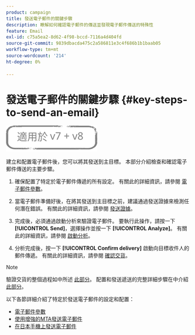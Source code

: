 ```yaml
---
product: campaign
title: 發送電子郵件的關鍵步驟
description: 瞭解如何確認電子郵件的傳送並發現電子郵件傳送的特殊性
feature: Email
exl-id: c75a5ea2-8d62-4f98-bccd-7116a4d404fd
source-git-commit: 9839dbacda475c2a586811e3c4f686b1b1baab05
workflow-type: tm+mt
source-wordcount: '214'
ht-degree: 0%

---
```


# 發送電子郵件的關鍵步驟 {#key-steps-to-send-an-email}

![](../../assets/common.svg)

建立和配置電子郵件後，您可以將其發送到主目標。 本部分介紹檢查和確認電子郵件傳送的主要步驟。

1. 確保配置了特定於電子郵件傳遞的所有設定。 有關此的詳細資訊，請參閱 [電子郵件參數](email-parameters.md)。
1. 當電子郵件準備好後，在將其發送到主目標之前，建議通過發送證據來檢測任何潛在錯誤。 有關此的詳細資訊，請參閱 [發送證據](steps-validating-the-delivery.md#sending-a-proof)。

1. 完成後，必須通過啟動分析來驗證電子郵件。 要執行此操作，請按一下 **[!UICONTROL Send]**，選擇操作並按一下 **[!UICONTROL Analyze]**。 有關此的詳細資訊，請參閱 [啟動分析](steps-validating-the-delivery.md#analyzing-the-delivery)。

1. 分析完成後，按一下 **[!UICONTROL Confirm delivery]** 啟動向目標收件人的郵件傳遞。 有關此的詳細資訊，請參閱 [確認交貨](steps-sending-the-delivery.md#confirming-delivery)。

   <!--Add screenshot with analysis done and Confirm delivery button activated.-->

>[!NOTE]
>
>驗證交貨的整個過程如中所述 [此部分](steps-validating-the-delivery.md)。 配置和發送遞送的完整詳細步驟在中介紹 [此部分](steps-sending-the-delivery.md)。

以下各節詳細介紹了特定於發送電子郵件的設定和配置：
<!--* [Generating the mirror page](generating-mirror-page.md)
* [Email BCC](email-bcc.md)-->
* [電子郵件參數](email-parameters.md)
* [使用增強的MTA發送電子郵件](sending-with-enhanced-mta.md)
* [在日本手機上發送電子郵件](sending-emails-on-japanese-mobiles.md)
